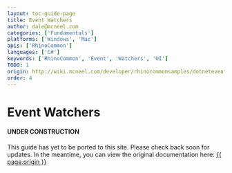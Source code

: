 ```yaml
---
layout: toc-guide-page
title: Event Watchers
author: dale@mcneel.com
categories: ['Fundamentals']
platforms: ['Windows', 'Mac']
apis: ['RhinoCommon']
languages: ['C#']
keywords: ['RhinoCommon', 'Event', 'Watchers', 'UI']
TODO: 1
origin: http://wiki.mcneel.com/developer/rhinocommonsamples/dotneteventwatcher
order: 4
---
```


# Event Watchers

<div class="bs-callout bs-callout-danger">
  <h4>UNDER CONSTRUCTION</h4>
  <p>This guide has yet to be ported to this site.  Please check back soon for updates.  
  In the meantime, you can view the original documentation here:
  <a href="{{ page.origin }}">{{ page.origin }}</a></p>
</div>
